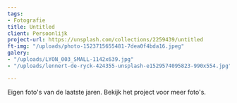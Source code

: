 ```yaml
---
tags:
- Fotografie
title: Untitled
client: Persoonlijk
project-url: https://unsplash.com/collections/2259439/untitled
ft-img: "/uploads/photo-1523715655481-7dea0f4bda16.jpeg"
galery:
- "/uploads/LYON_003_SMALL-1142x639.jpg"
- "/uploads/lennert-de-ryck-424355-unsplash-e1529574095823-990x554.jpg"

---
```

Eigen foto's van de laatste jaren. Bekijk het project voor meer foto's.